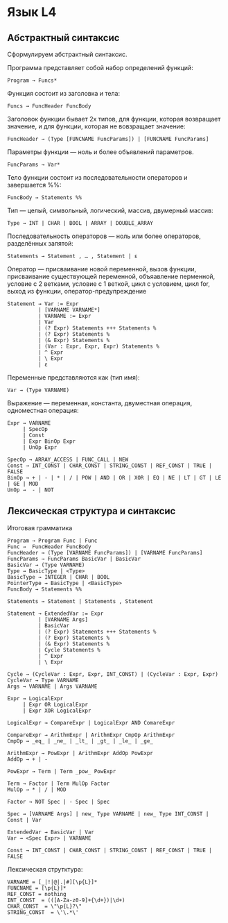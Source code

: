 # Язык L4

## Абстрактный синтаксис  
Сформулируем абстрактный синтаксис.

Программа представляет собой набор определений функций:
```
Program → Funcs*
```
Функция состоит из заголовка и тела:
```
Funcs → FuncHeader FuncBody
```
Заголовок функции бывает 2х типов, для функции, которая
возвращает значение, и для функции, которая не вовзращает значение:
```
FuncHeader → (Type [FUNCNAME FuncParams]) | [FUNCNAME FuncParams]
```
Параметры функции — ноль и более объявлений параметров.
```
FuncParams → Var*
```
Тело функции состоит из последовательности операторов и завершается %%:
```
FuncBody → Statements %%
```
Тип — целый, символьный, логический, массив, двумерный массив:
```
Type → INT | CHAR | BOOL | ARRAY | DOUBLE_ARRAY
```
Последовательность операторов — ноль или более операторов, разделённых запятой:
```
Statements → Statement , … , Statement | ε
```
Оператор — присваивание новой переменной, вызов функции, присваивание существующей
переменной, объяавление перменной, условие с 2 ветками, условие с 1 веткой,
цикл с условием, цикл for, выход из функции, оператор-предупреждение

```
Statement → Var := Expr
          | [VARNAME VARNAME*]
          | VARNAME := Expr
          | Var
          | (? Expr) Statements +++ Statements %
          | (? Expr) Statements %
          | (& Expr) Statements %
          | (Var : Expr, Expr, Expr) Statements %
          | ^ Expr
          | \ Expr
          | ε
```
Переменные представляются как (тип имя):
```
Var → (Type VARNAME)
```
Выражение — переменная, константа, двуместная операция, одноместная операция:
```
Expr → VARNAME
     | SpecOp
     | Const
     | Expr BinOp Expr
     | UnOp Expr
```
```
SpecOp → ARRAY_ACCESS | FUNC_CALL | NEW
Const → INT_CONST | CHAR_CONST | STRING_CONST | REF_CONST | TRUE | FALSE 
BinOp → + | - | * | / | POW | AND | OR | XOR | EQ | NE | LT | GT | LE | GE | MOD
UnOp →  - | NOT
```

## Лексическая структура и синтаксис
Итоговая грамматика
```
Program → Program Func | Func
Func →  FuncHeader FuncBody
FuncHeader → (Type [VARNAME FuncParams]) | [VARNAME FuncParams]
FuncParams → FuncParams BasicVar | BasicVar
BasicVar → (Type VARNAME)
Type → BasicType | <Type>
BasicType → INTEGER | CHAR | BOOL
PointerType → BasicType | <BasicType>
FuncBody → Statements %%

Statements → Statement | Statements , Statement

Statement → ExtendedVar := Expr
          | [VARNAME Args]
          | BasicVar
          | (? Expr) Statements +++ Statements %
          | (? Expr) Statements %
          | (& Expr) Statements %
          | Cycle Statements %
          | ^ Expr
          | \ Expr  
          
Cycle → (CycleVar : Expr, Expr, INT_CONST) | (CycleVar : Expr, Expr)
CycleVar → Type VARNAME                 
Args → VARNAME | Args VARNAME

Expr → LogicalExpr
     | Expr OR LogicalExpr
     | Expr XOR LogicalExpr
     
LogicalExpr → CompareExpr | LogicalExpr AND ComareExpr
      
CompareExpr → ArithmExpr | ArithmExpr CmpOp ArithmExpr      
CmpOp → _eq_ | _ne_ | _lt_ | _gt_ | _le_ | _ge_

ArithmExpr → PowExpr | ArithmExpr AddOp PowExpr
AddOp → + | - 

PowExpr → Term | Term _pow_ PowExpr

Term → Factor | Term MulOp Factor
MulOp → * | / | MOD

Factor → NOT Spec | - Spec | Spec

Spec → [VARNAME Args] | new_ Type VARNAME | new_ Type INT_CONST | Const | Var

ExtendedVar → BasicVar | Var
Var → <Spec Expr> | VARNAME

Const → INT_CONST | CHAR_CONST | STRING_CONST | REF_CONST | TRUE | FALSE 
```
Лексическая струтктура:
```
VARNAME = [_|!|@|.|#][\p{L}]*
FUNCNAME = [\p{L}]*
REF_CONST = nothing
INT_CONST  = (([A-Za-z0-9]+{\d+})|\d+)
CHAR_CONST  = \"\p{L}?\"
STRING_CONST  = \'\.*\'
```

